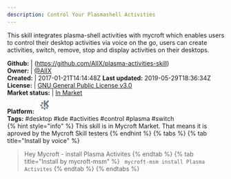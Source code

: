 ```yaml
---
description: Control Your Plasmashell Activities
---
```

This skill integrates plasma-shell activities with mycroft which enables users to control their desktop activities via voice on the go, users can create activities, switch, remove, stop and display activities on their desktops.

**Github:** | (https://github.com/AIIX/plasma-activities-skill)  
**Owner:** | [@AIIX](https://github.com/AIIX)  
**Created:** | 2017-01-21T14:14:48Z  **Last updated:** 2019-05-29T18:36:34Z  
**License:** | [GNU General Public License v3.0](https://api.github.com/licenses/gpl-3.0)  
**Market status:** | [In Market](https://market.mycroft.ai/skill/plasma-activities-skill)  
**Platform:**   ![](.gitbook/assets/kde.png)   
**Tags:** \#desktop \#kde \#activities \#control \#plasma \#switch   
{% hint style="info" %}
This skill is in Mycroft Market. That means it is aproved by the Mycroft Skill testers
{% endhint %}
  {% tabs %}
{% tab title="Install by voice" %}
> Hey Mycroft - install Plasma Activites
{% endtab %}
  {% tab title="Install by mycroft-msm" %}
``` mycroft-msm install Plasma Activites```
{% endtab %}
  {% endtabs %}
  